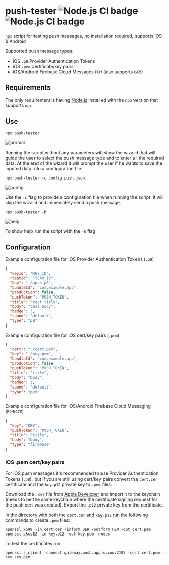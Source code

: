 # push-tester ![Node.js CI badge](https://github.com/AndrejKolar/push-tester/workflows/Node.js%20CI/badge.svg) ![Node.js CI badge](https://github.com/AndrejKolar/push-tester/workflows/Node.js%20Package/badge.svg)

`npx` script for testing push messages, no installation required, supports iOS & Android

Supported push message types:

- iOS `.p8` Provider Authentication Tokens
- iOS `.pem` certificate/key pairs
- iOS/Android Firebase Cloud Messages `FCM` (also supports `GCM`)

## Requirements

The only requirement is having [Node.js](https://nodejs.org/) installed with the `npm` version that supports `npx`

## Use

```
npx push-tester
```

![normal](https://user-images.githubusercontent.com/1213228/88298133-12a9ca00-cd01-11ea-881e-218c4273bd82.png)

Running the script without any parameters will show the wizard that will guide the user to select the push message type and to enter all the required data. At the end of the wizard it will prompt the user if he wants to save the inputed data into a configuration file.

```
npx push-tester -c config.push.json
```

![config](https://user-images.githubusercontent.com/1213228/88298139-13daf700-cd01-11ea-8598-8eb7e8c304c6.png)

Use the `-c` flag to provide a configuration file when running the script. It will skip the wizard and immediately send a push message.

```
npx push-tester -h
```

![help](https://user-images.githubusercontent.com/1213228/88298145-15a4ba80-cd01-11ea-8d86-fbfcade40ea9.png)

To show help run the script with the `-h` flag

## Configuration

Example configuration file for iOS Provider Authentication Tokens (`.p8`)

```json
{
  "keyId": "KEY_ID",
  "teamId": "TEAM_ID",
  "key": "./apns.p8",
  "bundleId": "com.example.app",
  "production": false,
  "pushToken": "PUSH_TOKEN",
  "title": "test title",
  "body": "test body",
  "badge": 3,
  "sound": "default",
  "type": "p8"
}
```

Example configuration file for iOS cert/key pairs (`.pem`)

```json
{
  "cert": "./cert.pem",
  "key": "./key.pem",
  "bundleId": "com.example.app",
  "production": false,
  "pushToken": "PUSH_TOKEN",
  "title": "title",
  "body": "body",
  "badge": 1,
  "sound": "default",
  "type": "pem"
}
```

Example configuration file for iOS/Android Firebase Cloud Messaging (`FCM`/`GCM`)

```json
{
  "key": "KEY",
  "pushToken": "PUSH_TOKEN",
  "title": "title",
  "body": "body",
  "type": "firebase"
}
```

### iOS .pem cert/key pairs

For iOS push messages it's recommended to use Provider Authentication Tokens (`.p8`), but if you are still using cert/key pairs convert the `cert.cer` certificate and the `key.p12` private key to `.pem` files.

Download the `.cer` file from [Apple Developer](https://developer.apple.com) and import it to the keychain (needs to be the same keychain where the certificate signing request for the push cert was created).
Export the `.p12` private key from the certificate.

In the directory with both the `cert.cer` and `key.p12` run the following commands to create `.pem` files:

```
openssl x509 -in cert.cer -inform DER -outform PEM -out cert.pem
openssl pkcs12 -in key.p12 -out key.pem -nodes
```

To test the certificates run:

```
openssl s_client -connect gateway.push.apple.com:2195 -cert cert.pem -key key.pem
```
